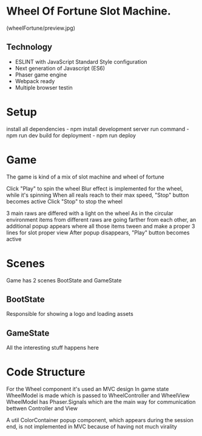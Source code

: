 # Wheel Of Fortune Slot Machine.

(wheelFortune/preview.jpg)

## Technology
- ESLINT with JavaScript Standard Style configuration
- Next generation of Javascript (ES6)
- Phaser game engine
- Webpack ready
- Multiple browser testin

# Setup
install all dependencies       - npm install 
development server run command - npm run dev
build for deployment           - npm run deploy

# Game
The game is kind of a mix of slot machine and wheel of fortune

Click "Play" to spin the wheel
Blur effect is implemented for the wheel, while it's spinning
When all reals reach to their max speed, "Stop" button becomes active
Click "Stop" to stop the wheel

3 main raws are differed with a light on the wheel
As in the circular environment items from different raws are going farther from each other, 
an additional popup appears where all those items tween and make a proper 3 lines for slot proper view
After popup disappears, "Play" button becomes active

# Scenes
Game has 2 scenes BootState and GameState

## BootState
Responsible for showing a logo and loading assets

## GameState
All the interesting stuff happens here

# Code Structure
For the Wheel component it's used an MVC design
In game state WheelModel is made which is passed to WheelController and WheelView
WheelModel has Phaser.Signals which are the main way for communication bettwen Controller and View

A util ColorContainer popup component, which appears during the session end, is not implemented in MVC because of having not much virality 
